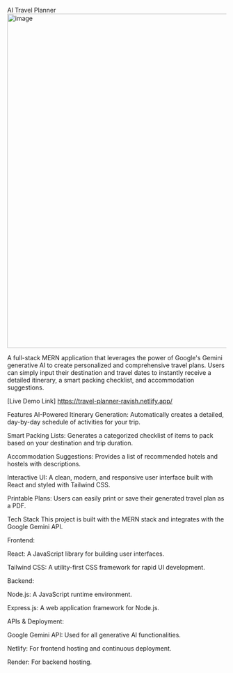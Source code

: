 AI Travel Planner
<img width="1366" height="766" alt="image" src="https://github.com/user-attachments/assets/7e00a332-9123-4a57-bf3e-e86f9a4ef32b" />


A full-stack MERN application that leverages the power of Google's Gemini generative AI to create personalized and comprehensive travel plans. Users can simply input their destination and travel dates to instantly receive a detailed itinerary, a smart packing checklist, and accommodation suggestions.

[Live Demo Link] <https://travel-planner-ravish.netlify.app/>

Features
AI-Powered Itinerary Generation: Automatically creates a detailed, day-by-day schedule of activities for your trip.

Smart Packing Lists: Generates a categorized checklist of items to pack based on your destination and trip duration.

Accommodation Suggestions: Provides a list of recommended hotels and hostels with descriptions.

Interactive UI: A clean, modern, and responsive user interface built with React and styled with Tailwind CSS.

Printable Plans: Users can easily print or save their generated travel plan as a PDF.

Tech Stack
This project is built with the MERN stack and integrates with the Google Gemini API.

Frontend:

React: A JavaScript library for building user interfaces.

Tailwind CSS: A utility-first CSS framework for rapid UI development.

Backend:

Node.js: A JavaScript runtime environment.

Express.js: A web application framework for Node.js.

APIs & Deployment:

Google Gemini API: Used for all generative AI functionalities.

Netlify: For frontend hosting and continuous deployment.

Render: For backend hosting.
